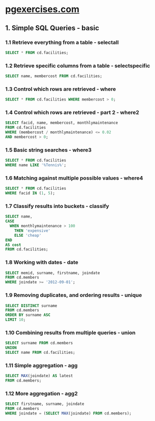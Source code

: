 # [pgexercises.com](https://pgexercises.com)

## 1. Simple SQL Queries - basic

### 1.1 Retrieve everything from a table - selectall

```sql
SELECT * FROM cd.facilities;
```

### 1.2 Retrieve specific columns from a table - selectspecific

```sql
SELECT name, membercost FROM cd.facilities;
```

### 1.3 Control which rows are retrieved - where

```sql
SELECT * FROM cd.facilities WHERE membercost > 0;
```

### 1.4 Control which rows are retrieved - part 2 - where2

```sql
SELECT facid, name, membercost, monthlymaintenance
FROM cd.facilities
WHERE (membercost / monthlymaintenance) <= 0.02
AND membercost > 0;
```

### 1.5 Basic string searches - where3

```sql
SELECT * FROM cd.facilities
WHERE name LIKE '%Tennis%';
```

### 1.6 Matching against multiple possible values - where4

```sql
SELECT * FROM cd.facilities
WHERE facid IN (1, 5);
```

### 1.7 Classify results into buckets - classify

```sql
SELECT name,
CASE
  WHEN monthlymaintenance > 100
	THEN 'expensive'
	ELSE 'cheap'
END
AS cost
FROM cd.facilities;
```

### 1.8 Working with dates - date

```sql
SELECT memid, surname, firstname, joindate
FROM cd.members
WHERE joindate >= '2012-09-01';
```

### 1.9 Removing duplicates, and ordering results - unique

```sql
SELECT DISTINCT surname
FROM cd.members
ORDER BY surname ASC
LIMIT 10;
```

### 1.10 Combining results from multiple queries - union

```sql
SELECT surname FROM cd.members
UNION
SELECT name FROM cd.facilities;
```

### 1.11 Simple aggregation - agg

```sql
SELECT MAX(joindate) AS latest
FROM cd.members;
```

### 1.12 More aggregation - agg2

```sql
SELECT firstname, surname, joindate
FROM cd.members
WHERE joindate = (SELECT MAX(joindate) FROM cd.members);
```
